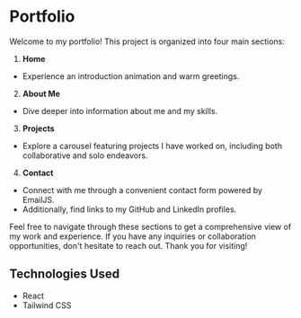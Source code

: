 # Portfolio

Welcome to my portfolio! This project is organized into four main sections:

1.  **Home**

- Experience an introduction animation and warm greetings.

2.  **About Me**

- Dive deeper into information about me and my skills.

3.  **Projects**

- Explore a carousel featuring projects I have worked on, including both collaborative and solo endeavors.

4.  **Contact**

- Connect with me through a convenient contact form powered by EmailJS. 
- Additionally, find links to my GitHub and LinkedIn profiles.

Feel free to navigate through these sections to get a comprehensive view of my work and experience. If you have any inquiries or collaboration opportunities, don't hesitate to reach out. Thank you for visiting!

## Technologies Used

- React
- Tailwind CSS

